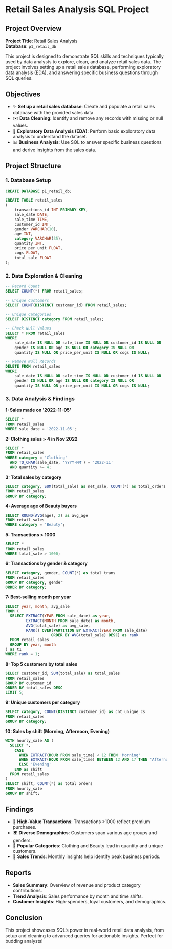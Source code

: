 # Retail Sales Analysis SQL Project

## Project Overview

**Project Title**: Retail Sales Analysis  
**Database**: `p1_retail_db`

This project is designed to demonstrate SQL skills and techniques typically used by data analysts to explore, clean, and analyze retail sales data. The project involves setting up a retail sales database, performing exploratory data analysis (EDA), and answering specific business questions through SQL queries. 

## Objectives

- ✨ **Set up a retail sales database**: Create and populate a retail sales database with the provided sales data.
- ✉️ **Data Cleaning**: Identify and remove any records with missing or null values.
- 🔢 **Exploratory Data Analysis (EDA)**: Perform basic exploratory data analysis to understand the dataset.
- 📊 **Business Analysis**: Use SQL to answer specific business questions and derive insights from the sales data.

## Project Structure

### 1. Database Setup

```sql
CREATE DATABASE p1_retail_db;

CREATE TABLE retail_sales
(
    transactions_id INT PRIMARY KEY,
    sale_date DATE,	
    sale_time TIME,
    customer_id INT,	
    gender VARCHAR(10),
    age INT,
    category VARCHAR(35),
    quantity INT,
    price_per_unit FLOAT,	
    cogs FLOAT,
    total_sale FLOAT
);
```

### 2. Data Exploration & Cleaning

```sql
-- Record Count
SELECT COUNT(*) FROM retail_sales;

-- Unique Customers
SELECT COUNT(DISTINCT customer_id) FROM retail_sales;

-- Unique Categories
SELECT DISTINCT category FROM retail_sales;

-- Check Null Values
SELECT * FROM retail_sales
WHERE 
    sale_date IS NULL OR sale_time IS NULL OR customer_id IS NULL OR 
    gender IS NULL OR age IS NULL OR category IS NULL OR 
    quantity IS NULL OR price_per_unit IS NULL OR cogs IS NULL;

-- Remove Null Records
DELETE FROM retail_sales
WHERE 
    sale_date IS NULL OR sale_time IS NULL OR customer_id IS NULL OR 
    gender IS NULL OR age IS NULL OR category IS NULL OR 
    quantity IS NULL OR price_per_unit IS NULL OR cogs IS NULL;
```

### 3. Data Analysis & Findings

**1: Sales made on '2022-11-05'**
```sql
SELECT *
FROM retail_sales
WHERE sale_date = '2022-11-05';
```

**2: Clothing sales > 4 in Nov 2022**
```sql
SELECT *
FROM retail_sales
WHERE category = 'Clothing'
  AND TO_CHAR(sale_date, 'YYYY-MM') = '2022-11'
  AND quantity >= 4;
```

**3: Total sales by category**
```sql
SELECT category, SUM(total_sale) as net_sale, COUNT(*) as total_orders
FROM retail_sales
GROUP BY category;
```

**4: Average age of Beauty buyers**
```sql
SELECT ROUND(AVG(age), 2) as avg_age
FROM retail_sales
WHERE category = 'Beauty';
```

**5: Transactions > 1000**
```sql
SELECT *
FROM retail_sales
WHERE total_sale > 1000;
```

**6: Transactions by gender & category**
```sql
SELECT category, gender, COUNT(*) as total_trans
FROM retail_sales
GROUP BY category, gender
ORDER BY category;
```

**7: Best-selling month per year**
```sql
SELECT year, month, avg_sale
FROM (
  SELECT EXTRACT(YEAR FROM sale_date) as year,
         EXTRACT(MONTH FROM sale_date) as month,
         AVG(total_sale) as avg_sale,
         RANK() OVER(PARTITION BY EXTRACT(YEAR FROM sale_date) 
                    ORDER BY AVG(total_sale) DESC) as rank
  FROM retail_sales
  GROUP BY year, month
) as t1
WHERE rank = 1;
```

**8: Top 5 customers by total sales**
```sql
SELECT customer_id, SUM(total_sale) as total_sales
FROM retail_sales
GROUP BY customer_id
ORDER BY total_sales DESC
LIMIT 5;
```

**9: Unique customers per category**
```sql
SELECT category, COUNT(DISTINCT customer_id) as cnt_unique_cs
FROM retail_sales
GROUP BY category;
```

**10: Sales by shift (Morning, Afternoon, Evening)**
```sql
WITH hourly_sale AS (
  SELECT *,
    CASE
      WHEN EXTRACT(HOUR FROM sale_time) < 12 THEN 'Morning'
      WHEN EXTRACT(HOUR FROM sale_time) BETWEEN 12 AND 17 THEN 'Afternoon'
      ELSE 'Evening'
    END as shift
  FROM retail_sales
)
SELECT shift, COUNT(*) as total_orders
FROM hourly_sale
GROUP BY shift;
```

## Findings

- 🥇 **High-Value Transactions**: Transactions >1000 reflect premium purchases.
- 🌍 **Diverse Demographics**: Customers span various age groups and genders.
- 🔢 **Popular Categories**: Clothing and Beauty lead in quantity and unique customers.
- 📅 **Sales Trends**: Monthly insights help identify peak business periods.

## Reports

- **Sales Summary**: Overview of revenue and product category contributions.
- **Trend Analysis**: Sales performance by month and time shifts.
- **Customer Insights**: High-spenders, loyal customers, and demographics.

## Conclusion

This project showcases SQL’s power in real-world retail data analysis, from setup and cleaning to advanced queries for actionable insights. Perfect for budding analysts!
